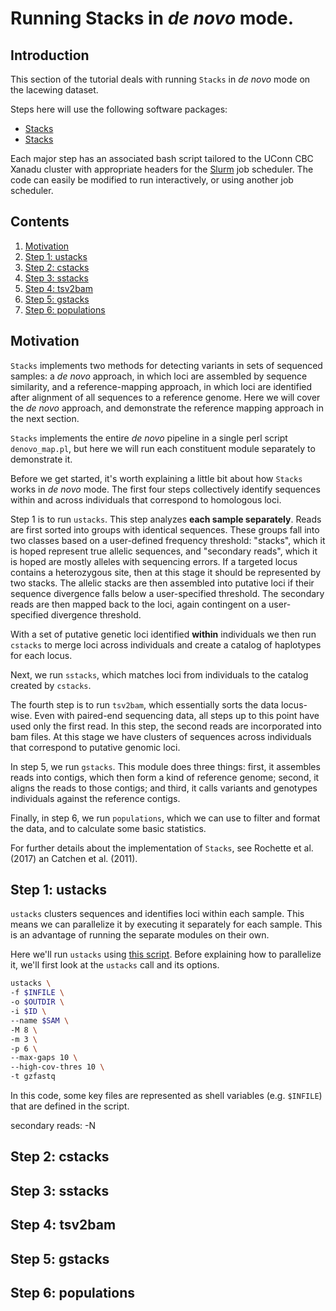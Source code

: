 # Running Stacks in _de novo_ mode. #

## Introduction

This section of the tutorial deals with running `Stacks` in _de novo_ mode on the lacewing dataset. 

Steps here will use the following software packages:

- [ Stacks ](http://catchenlab.life.illinois.edu/stacks/)
- [ Stacks ](http://catchenlab.life.illinois.edu/stacks/)

Each major step has an associated bash script tailored to the UConn CBC Xanadu cluster with appropriate headers for the [Slurm](https://slurm.schedmd.com/documentation.html) job scheduler. The code can easily be modified to run interactively, or using another job scheduler. 

## Contents
  
1.    [ Motivation ](#Motivation)
2.    [ Step 1: ustacks ](#Step-1:-ustacks)
3.    [ Step 2: cstacks ](#Step-2:-cstacks)
4.    [ Step 3: sstacks ](#Step-3:-sstacks)
5.    [ Step 4: tsv2bam ](#Step-4:-tsv2bam)
6.    [ Step 5: gstacks ](#Step-5:-gstacks)
7.    [ Step 6: populations ](#Step-6:-populations)

## Motivation

`Stacks` implements two methods for detecting variants in sets of sequenced samples: a _de novo_ approach, in which loci are assembled by sequence similarity, and a reference-mapping approach, in which loci are identified after alignment of all sequences to a reference genome. Here we will cover the _de novo_ approach, and demonstrate the reference mapping approach in the next section. 

`Stacks` implements the entire _de novo_ pipeline in a single perl script `denovo_map.pl`, but here we will run each constituent module separately to demonstrate it. 

Before we get started, it's worth explaining a little bit about how `Stacks` works in _de novo_ mode. The first four steps collectively identify sequences within and across individuals that correspond to homologous loci. 

Step 1 is to run `ustacks`. This step analyzes **each sample separately**. Reads are first sorted into groups with identical sequences. These groups fall into two classes based on a user-defined frequency threshold: "stacks", which it is hoped represent true allelic sequences, and "secondary reads", which it is hoped are mostly alleles with sequencing errors. If a targeted locus contains a heterozygous site, then at this stage it should be represented by two stacks. The allelic stacks are then assembled into putative loci if their sequence divergence falls below a user-specified threshold. The secondary reads are then mapped back to the loci, again contingent on a user-specified divergence threshold. 

With a set of putative genetic loci identified **within** individuals we then run `cstacks` to merge loci across individuals and create a catalog of haplotypes for each locus. 

Next, we run `sstacks`, which matches loci from individuals to the catalog created by `cstacks`. 

The fourth step is to run `tsv2bam`, which essentially sorts the data locus-wise. Even with paired-end sequencing data, all steps up to this point have used only the first read. In this step, the second reads are incorporated into bam files. At this stage we have clusters of sequences across individuals that correspond to putative genomic loci. 

In step 5, we run `gstacks`. This module does three things: first, it assembles reads into contigs, which then form a kind of reference genome; second, it aligns the reads to those contigs; and third, it calls variants and genotypes individuals against the reference contigs. 

Finally, in step 6, we run `populations`, which we can use to filter and format the data, and to calculate some basic statistics. 

For further details about the implementation of `Stacks`, see Rochette et al. (2017) an Catchen et al. (2011). 

## Step 1: ustacks

`ustacks` clusters sequences and identifies loci within each sample. This means we can parallelize it by executing it separately for each sample. This is an advantage of running the separate modules on their own. 

Here we'll run `ustacks` using [this script](). Before explaining how to parallelize it, we'll first look at the `ustacks` call and its options. 

```bash
ustacks \
-f $INFILE \
-o $OUTDIR \
-i $ID \
--name $SAM \
-M 8 \
-m 3 \
-p 6 \
--max-gaps 10 \
--high-cov-thres 10 \
-t gzfastq
```

In this code, some key files are represented as shell variables (e.g. `$INFILE`) that are defined in the script. 

secondary reads: -N

## Step 2: cstacks


## Step 3: sstacks


## Step 4: tsv2bam


## Step 5: gstacks


## Step 6: populations


